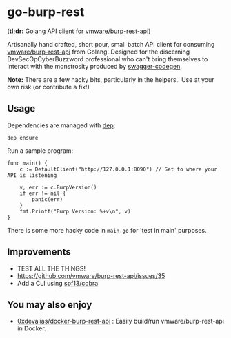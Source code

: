 # go-burp-rest

(**tl;dr:** Golang API client for [vmware/burp-rest-api](https://github.com/vmware/burp-rest-api))

Artisanally hand crafted, short pour, small batch API client for consuming [vmware/burp-rest-api](https://github.com/vmware/burp-rest-api) from Golang. Designed for the discerning DevSecOpCyberBuzzword professional who can't bring themselves to interact with the monstrosity produced by [swagger-codegen](https://github.com/swagger-api/swagger-codegen).

**Note:** There are a few hacky bits, particularly in the helpers.. Use at your own risk (or contribute a fix!)

## Usage

Dependencies are managed with [dep](https://github.com/golang/dep):

```
dep ensure
```

Run a sample program:

```
func main() {
	c := DefaultClient("http://127.0.0.1:8090") // Set to where your API is listening

	v, err := c.BurpVersion()
	if err != nil {
		panic(err)
	}
	fmt.Printf("Burp Version: %+v\n", v)
}
```

There is some more hacky code in `main.go` for 'test in main' purposes.

## Improvements

* TEST ALL THE THINGS!
* https://github.com/vmware/burp-rest-api/issues/35
* Add a CLI using [spf13/cobra](https://github.com/spf13/cobra)

## You may also enjoy

* [0xdevalias/docker-burp-rest-api](https://github.com/0xdevalias/docker-burp-rest-api) : Easily build/run vmware/burp-rest-api in Docker.
